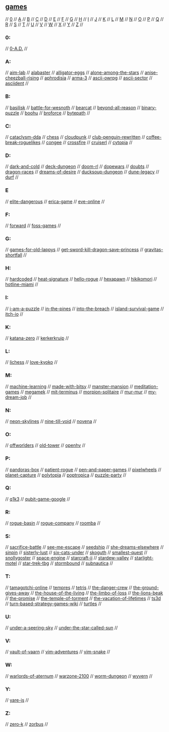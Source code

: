 ## [games](https://github.com/leereilly/games)

// [0](#0) // [A](#a) // [B](#b) // [C](#c) // [D](#d) // [E](#e) // [F](#f) // [G](#g)
// [H](#h) // [I](#i) // [J](#j) // [K](#k) // [L](#l) // [M](#m) // [N](#n) // [O](#o)
// [P](#p) // [Q](#q) // [R](#r) // [S](#s) // [T](#t) // [U](#u) // [V](#v) // [W](#w)
// [X](#x) // [Y](#y) // [Z](#z) //

### 0:
// [0-A.D.](https://play0ad.com/)
//

### A:
// [aim-lab](https://aimlab.gg/)
// [alabaster](https://pierrec.itch.io/alabaster)
// [alligator-eggs](http://worrydream.com/AlligatorEggs/)
// [alone-among-the-stars](https://noroadhome.itch.io/alone-among-the-stars)
// [anise-cheezball-rising](https://github.com/eevee/anise-cheezball-rising)
// [aphrodisia](https://crimsondelightgames.itch.io/tales-of-legendary-lust-aphrodisia)
// [arma-3](https://arma3.com/)
// [ascii-owrpg](https://github.com/avli/ascii-owrpg)
// [ascii-sector](http://www.asciisector.net/)
// [asciident](http://asciident.com/)
//

### B:
// [basilisk](https://taqle.itch.io/basilisk)
// [battle-for-wesnoth](http://wesnoth.org)
// [bearcat](https://www.wuthejeff.com/bearcat-game/)
// [beyond-all-reason](https://www.beyondallreason.info/)
// [binary-puzzle](https://www.binarypuzzle.com/)
// [boohu](https://github.com/anaseto/boohu)
// [broforce](https://www.broforcegame.com/)
// [bytepath](https://github.com/a327ex/BYTEPATH)
//

### C:
// [cataclysm-dda](https://cataclysmdda.org/)
// [chess](https://www.chess.com/)
// [cloudpunk](https://ionlands.com/cloudpunk/presskit/)
// [club-penguin-rewritten](https://cprewritten.net/)
// [coffee-break-roguelikes](http://www.roguebasin.com/index.php/Category:Coffeebreak_roguelikes)
// [congee](https://becciness.itch.io/congee)
// [crossfire](http://crossfire.real-time.com/index.html)
// [cruiserl](https://once.itch.io/cruiserl)
// [cytopia](https://www.cytopia.net/)
//

### D:
// [dark-and-cold](https://thkaspar.itch.io/dark-n-cold-bitsy)
// [deck-dungeon](https://nathanwentworth.co/deck-dungeon/)
// [doom-rl](https://drl.chaosforge.org/)
// [dopewars](https://dopewars.sourceforge.io/)
// [doubts](https://f-ulmen.itch.io/doubts)
// [dragon-races](https://joestrout.itch.io/dragonraces)
// [dreams-of-desire](https://lewdlab.itch.io/dreamsofdesire)
// [ducksoup-dungeon](https://rilem.itch.io/ducksoup-dungeon)
// [dune-legacy](https://dunelegacy.sourceforge.net/website/index.html)
// [durf](https://emielboven.itch.io/durf)
//

### E
// [elite-dangerous](https://www.elitedangerous.com/)
// [erica-game](https://www.flavourworks.co)
// [eve-online](https://www.eveonline.com/)
//

### F:
// [forward](https://twotinydice.itch.io/forward)
// [foss-games](https://fossgames.com/)
//

### G:
// [games-for-old-lappys](https://www.techspot.com/article/1997-great-laptop-budget-pc-games/)
// [get-sword-kill-dragon-save-princess](https://dreamingamaris.itch.io/get-sword-kill-dragon-save-princess)
// [gravitas-shortfall](https://juniperc.itch.io/gravitas-shortfall)
//

### H:
// [hardcoded](https://yoplatz.itch.io/hardcodeddemo)
// [heat-signature](https://www.heatsig.com/)
// [hello-rogue](https://onebitpunch.itch.io/hello-rogue)
// [hexapawn](https://www.instructables.com/Matchbox-Mini-Chess-Learning-Machine/)
// [hikikomori](http://dsg.neko-machi.com/hikikomori.pdf)
// [hotline-miami](https://hotlinemiami.com/)
//

### I:
// [i-am-a-puzzle](https://im-a-puzzle.com/)
// [in-the-pines](https://laurahunt.itch.io/in-the-pines)
// [into-the-breach](https://subsetgames.com/itb.html)
// [island-survival-game](https://www.theislandsurvivalchallenge.com/)
// [itch-io](https://itch.io/)
//

### K:
// [katana-zero](https://www.katanazero.com/)
// [kerkerkruip](https://kerkerkruip.org/)
//

### L:
// [lichess](https://lichess.org/)
// [love-kyoko](https://lowsun.itch.io/love-kyoko)
//

### M:
// [machine-learning](https://woofycakes.itch.io/machine-learning)
// [made-with-bitsy](https://itch.io/games/made-with-bitsy)
// [manster-mansion](https://le-onionboi.itch.io/manster-mansion)
// [meditation-games](http://meditations.games/index.php)
// [megamek](https://megamek.org/index.html)
// [mit-terminus](http://web.mit.edu/mprat/Public/web/Terminus/Web/main.html)
// [morpion-solitaire](http://www.morpionsolitaire.com/)
// [mur-mur](https://devilsdad.itch.io/murmur)
// [my-dream-job](https://bubblyoasis.itch.io/my-dream-job)
//

### N:
// [neon-skylines](https://zaphyk.itch.io/neon-skylines)
// [nine-till-void](https://benal.itch.io/ninetillvoid)
// [novena](https://haraiva.itch.io/novena)
//

### O:
// [offworlders](https://chrispwolf.itch.io/offworlders)
// [old-tower](http://www.retrosouls.net/zx/ot.zip)
// [openhv](https://www.openhv.net/)
//

### P:
// [pandoras-box](https://void-star.itch.io/pandoras-box)
// [patient-rogue](https://watabou.itch.io/patient-rogue)
// [pen-and-paper-games](http://zenseeker.net/BoardGames/PaperPenGames.htm)
// [pixelwheels](https://agateau.itch.io/pixelwheels)
// [planet-capture](https://www.planetcapture.io/?r=)
// [polytopia](https://polytopia.io/)
// [poptropica](https://www.poptropica.com/)
// [puzzle-party](http://www.puzzleparty.org/)
//

### Q:
// [q1k3](https://js13kgames.com/entries/q1k3)
// [qubit-game-google](https://quantumai.google/education/thequbitgame)
//

### R:
// [rogue-basin](http://www.roguebasin.com/index.php?title=Main_Page)
// [rogue-company](https://www.roguecompany.com/)
// [roomba](https://st33d.itch.io/roomba-quest)
//

### S:
// [sacrifice-battle](https://sakurina.itch.io/sacrifice-battle)
// [see-me-escape](https://www.seemeescape.com/online-escape)
// [seedship](https://johnayliff.itch.io/seedship)
// [she-dreams-elsewhere](https://lorenze.itch.io/she-dreams-elsewhere)
// [sinpin](https://nchrs.xyz/site/sinpin.html)
// [sisterly-lust](https://perverteer.itch.io/sisterly-lust)
// [six-cats-under](https://teambeanloop.itch.io/six-cats-under)
// [skoguth](http://connor.games/skoguth/)
// [smallest-quest](https://thepunkcollective.itch.io/smallest-quest)
// [snollygoster](https://snollygostergame.com/)
// [space-engine](http://spaceengine.org/)
// [starcraft-ii](https://starcraft2.com/en-us/)
// [stardew-valley](https://www.stardewvalley.net/)
// [starlight-motel](https://cwcdarling.itch.io/starlight-motel)
// [star-trek-tbg](https://sladesys.com/startrek/)
// [stormbound](https://stormbound-kitty.com/)
// [subnautica](https://unknownworlds.com/subnautica/)
//

### T:
// [tamagotchi-online](https://github.com/bsawyer/tamagotchi)
// [tempres](https://tak.itch.io/tempres)
// [tetris](https://tetris.com/)
// [the-danger-crew](https://thedangercrew.com/)
// [the-ground-gives-away](http://www.thegroundgivesway.com/)
// [the-house-of-the-living](https://vonbednar.itch.io/the-house-of-the-living)
// [the-limbo-of-loss](https://korgen.itch.io/the-limbo-of-loss)
// [the-lions-beak](https://ledoux.itch.io/the-lions-beak)
// [the-promise](https://xagrims-gameforge.itch.io/the-promise)
// [the-temple-of-torment](http://www.thetempleoftorment.net/)
// [the-vacation-of-lifetimes](https://dannyschneider.itch.io/the-vacation-of-lifetimes)
// [ts3d](https://github.com/TurkeyMcMac/ts3d)
// [turn-based-strategy-games-wiki](https://en.m.wikipedia.org/wiki/Turn-based_strategy)
// [turtles](https://knosmos.github.io/turtles/)
//

### U:
// [under-a-seering-sky](https://psenough.itch.io/under-a-seering-sky)
// [under-the-star-called-sun](https://haraiva.itch.io/under-a-star-called-sun)
//

### V:
// [vault-of-vaarn](https://graculusdroog.itch.io/vaults-of-vaarn)
// [vim-adventures](https://vim-adventures.com/)
// [vim-snake](https://github.com/patmood/vim_snake/)
//

### W:
// [warlords-of-aternum](https://warlordsofaternum.com/)
// [warzone-2100](https://wz2100.net/)
// [worm-dungeon](https://managore.itch.io/worm-dungeon)
// [wyvern](https://www.ghosttrack.com/)
//

### Y:
// [yare-js](https://yare.io/)
//

### Z:
// [zero-k](http://zero-k.info/)
// [zorbus](http://www.zorbus.net/)
//

